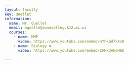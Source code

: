 ```yaml
---
layout: faculty
key: Quellet
information:
  name: Mr. Quellet
  email: mquelle@swanvalley.k12.mi.us
  courses:
    - name: MME
      video: https://www.youtube.com/embed/oYhkGdTkXx0
    - name: Biology A
      video: https://www.youtube.com/embed/IFHx3AUeH6U

---
```

